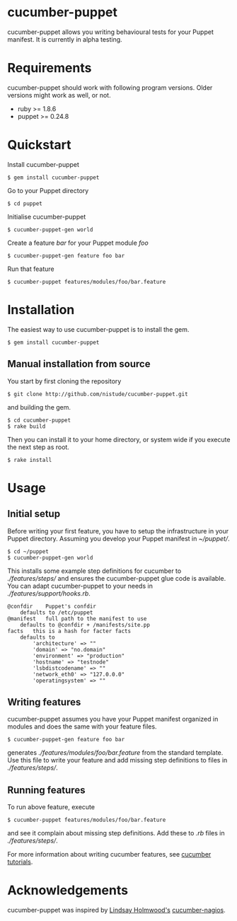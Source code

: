 # cucumber-puppet

cucumber-puppet allows you writing behavioural tests for your Puppet manifest.
It is currently in alpha testing.

# Requirements

cucumber-puppet should work with following program versions. Older versions
might work as well, or not.

- ruby >= 1.8.6
- puppet >= 0.24.8

# Quickstart

Install cucumber-puppet

	$ gem install cucumber-puppet

Go to your Puppet directory

	$ cd puppet

Initialise cucumber-puppet

	$ cucumber-puppet-gen world

Create a feature *bar* for your Puppet module *foo*

	$ cucumber-puppet-gen feature foo bar

Run that feature

	$ cucumber-puppet features/modules/foo/bar.feature

# Installation

The easiest way to use cucumber-puppet is to install the gem.

	$ gem install cucumber-puppet

## Manual installation from source

You start by first cloning the repository

	$ git clone http://github.com/nistude/cucumber-puppet.git

and building the gem.

	$ cd cucumber-puppet
	$ rake build

Then you can install it to your home directory, or system wide if you execute
the next step as root.

	$ rake install

# Usage

## Initial setup

Before writing your first feature, you have to setup the infrastructure in
your Puppet directory. Assuming you develop your Puppet manifest in *~/puppet/*.

	$ cd ~/puppet
	$ cucumber-puppet-gen world

This installs some example step definitions for cucumber to *./features/steps/*
and ensures the cucumber-puppet glue code is available. You can adapt
cucumber-puppet to your needs in *./features/support/hooks.rb*.

    @confdir	Puppet's confdir
		defaults to /etc/puppet
    @manifest	full path to the manifest to use
		defaults to @confdir + /manifests/site.pp
    facts	this is a hash for facter facts
		defaults to
			'architecture' => ""
			'domain' => "no.domain"
			'environment' => "production"
			'hostname' => "testnode"
			'lsbdistcodename' => ""
			'network_eth0' => "127.0.0.0"
			'operatingsystem' => ""

## Writing features

cucumber-puppet assumes you have your Puppet manifest organized in modules and
does the same with your feature files.

	$ cucumber-puppet-gen feature foo bar

generates *./features/modules/foo/bar.feature* from the standard template. Use
this file to write your feature and add missing step definitions to files in
*./features/steps/*.

## Running features

To run above feature, execute

	$ cucumber-puppet features/modules/foo/bar.feature

and see it complain about missing step definitions. Add these to *.rb* files in
*./features/steps/*.

For more information about writing cucumber features, see
[cucumber tutorials](http://wiki.github.com/aslakhellesoy/cucumber/tutorials-and-related-blog-posts).

# Acknowledgements

cucumber-puppet was inspired by
[Lindsay Holmwood's](http://holmwood.id.au/~lindsay/)
[cucumber-nagios](http://auxesis.github.com/cucumber-nagios/).
